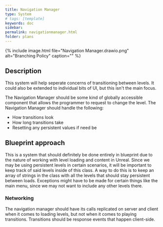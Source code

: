 ```yaml
---
title: Navigation Manager
type: System
# tags: [template]
keywords: doc
sidebar:
permalink: navigationmanager.html
folder: plans
---
```


{% include image.html file="Navigation Manager.drawio.png" alt="Branching Policy" caption="" %}

## Description

This system will help seperate concerns of transitioning between levels. It could also be extended to individual bits of UI, but this isn't the main focus.

The Navigation Manager should be some kind of globally accessible component that allows the programmer to request to change the level. The Navigation Manager should handle the following:

- How transitions look
- How long transitions take
- Resetting any persistent values if need be

## Blueprint approach

This is a system that should definitely be done entirely in blueprint due to the nature of working with level loading and content in Unreal. Since we may be using persistent levels in certain scenarios, it will be important to keep track of said levels inside of this class. A way to do this is to keep an array of strings in the class with all the levels that should stay persistent between loads. Exceptions might have to be made for certain things like the main menu, since we may not want to include any other levels there.

### Networking

The navigation manager should have its calls replicated on server and client when it comes to loading levels, but not when it comes to playing transitions. Transitions should be response events that happen client-side.